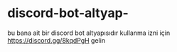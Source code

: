# discord-bot-altyap-
bu bana ait bir discord bot altyapısıdır kullanma izni  için https://discord.gg/8kqdPgH gelin
